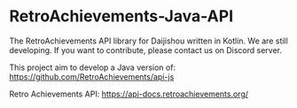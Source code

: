 # RetroAchievements-Java-API
The RetroAchievements API library for Daijishou written in Kotlin. We are still developing. If you want to contribute, please contact us on Discord server.

This project aim to develop a Java version of: https://github.com/RetroAchievements/api-js

Retro Achievements API: https://api-docs.retroachievements.org/
